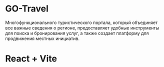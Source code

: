 # GO-Travel
Многофункционального туристического портала, который объединяет все важные сведения о регионе, предоставляет удобные инструменты для поиска и бронирования услуг, а также создает платформу для продвижения местных инициатив.

# React + Vite